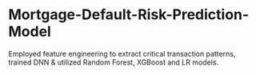 # Mortgage-Default-Risk-Prediction-Model
Employed feature engineering to extract critical transaction patterns, trained DNN &amp; utilized Random Forest, XGBoost and LR models.
